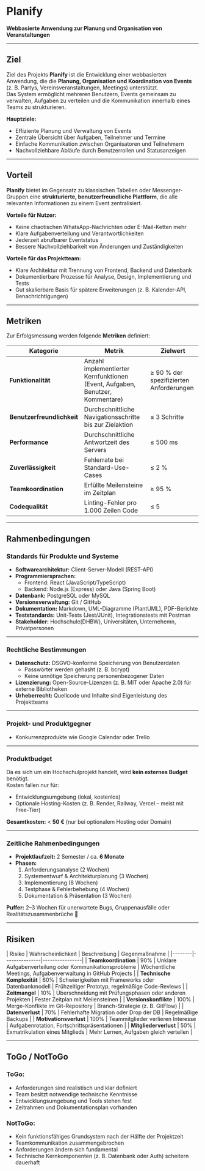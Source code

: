 # Planify 
**Webbasierte Anwendung zur Planung und Organisation von Veranstaltungen**

---

## Ziel

Ziel des Projekts **Planify** ist die Entwicklung einer webbasierten Anwendung, die die **Planung, Organisation und Koordination von Events** (z. B. Partys, Vereinsveranstaltungen, Meetings) unterstützt.  
Das System ermöglicht mehreren Benutzern, Events gemeinsam zu verwalten, Aufgaben zu verteilen und die Kommunikation innerhalb eines Teams zu strukturieren.  

**Hauptziele:**
- Effiziente Planung und Verwaltung von Events
- Zentrale Übersicht über Aufgaben, Teilnehmer und Termine
- Einfache Kommunikation zwischen Organisatoren und Teilnehmern
- Nachvollziehbare Abläufe durch Benutzerrollen und Statusanzeigen

---

## Vorteil

**Planify** bietet im Gegensatz zu klassischen Tabellen oder Messenger-Gruppen eine **strukturierte, benutzerfreundliche Plattform**, die alle relevanten Informationen zu einem Event zentralisiert.  

**Vorteile für Nutzer:**
- Keine chaotischen WhatsApp-Nachrichten oder E-Mail-Ketten mehr  
- Klare Aufgabenverteilung und Verantwortlichkeiten  
- Jederzeit abrufbarer Eventstatus  
- Bessere Nachvollziehbarkeit von Änderungen und Zuständigkeiten  

**Vorteile für das Projektteam:**
- Klare Architektur mit Trennung von Frontend, Backend und Datenbank  
- Dokumentierbare Prozesse für Analyse, Design, Implementierung und Tests  
- Gut skalierbare Basis für spätere Erweiterungen (z. B. Kalender-API, Benachrichtigungen)

---

## Metriken

Zur Erfolgsmessung werden folgende **Metriken** definiert:

| Kategorie | Metrik | Zielwert |
|------------|--------|-----------|
| **Funktionalität** | Anzahl implementierter Kernfunktionen (Event, Aufgaben, Benutzer, Kommentare) | ≥ 90 % der spezifizierten Anforderungen |
| **Benutzerfreundlichkeit** | Durchschnittliche Navigationsschritte bis zur Zielaktion | ≤ 3 Schritte |
| **Performance** | Durchschnittliche Antwortzeit des Servers | ≤ 500 ms |
| **Zuverlässigkeit** | Fehlerrate bei Standard-Use-Cases | ≤ 2 % |
| **Teamkoordination** | Erfüllte Meilensteine im Zeitplan | ≥ 95 % |
| **Codequalität** | Linting-Fehler pro 1.000 Zeilen Code | ≤ 5 |

---

## Rahmenbedingungen

###  Standards für Produkte und Systeme
- **Softwarearchitektur:** Client-Server-Modell (REST-API)
- **Programmiersprachen:**  
  - Frontend: React (JavaScript/TypeScript)  
  - Backend: Node.js (Express) oder Java (Spring Boot)
- **Datenbank:** PostgreSQL oder MySQL  
- **Versionsverwaltung:** Git / GitHub  
- **Dokumentation:** Markdown, UML-Diagramme (PlantUML), PDF-Berichte  
- **Teststandards:** Unit-Tests (Jest/JUnit), Integrationstests mit Postman
- **Stakeholder:** Hochschule(DHBW), Universitäten, Unternehemn, Privatpersonen

---

### Rechtliche Bestimmungen
- **Datenschutz:** DSGVO-konforme Speicherung von Benutzerdaten  
  - Passwörter werden gehasht (z. B. bcrypt)  
  - Keine unnötige Speicherung personenbezogener Daten  
- **Lizenzierung:** Open-Source-Lizenzen (z. B. MIT oder Apache 2.0) für externe Bibliotheken  
- **Urheberrecht:** Quellcode und Inhalte sind Eigenleistung des Projektteams  

---

### Projekt- und Produktgegner
- Konkurrenzprodukte wie Google Calendar oder Trello  

---

### Produktbudget
Da es sich um ein Hochschulprojekt handelt, wird **kein externes Budget** benötigt.  
Kosten fallen nur für:
- Entwicklungsumgebung (lokal, kostenlos)  
- Optionale Hosting-Kosten (z. B. Render, Railway, Vercel – meist mit Free-Tier)  

**Gesamtkosten:** < **50 €** (nur bei optionalem Hosting oder Domain)

---

### Zeitliche Rahmenbedingungen
- **Projektlaufzeit:** 2 Semester / ca. **6 Monate**  
- **Phasen:**
  1. Anforderungsanalyse (2 Wochen)  
  2. Systementwurf & Architekturplanung (3 Wochen)  
  3. Implementierung (8 Wochen)  
  4. Testphase & Fehlerbehebung (4 Wochen)  
  5. Dokumentation & Präsentation (3 Wochen)  

**Puffer:** 2–3 Wochen für unerwartete Bugs, Gruppenausfälle oder Realitätszusammenbrüche 🥀  

---

## Risiken

| Risiko | Wahrscheinlichkeit | Beschreibung | Gegenmaßnahme |
|--------|---------------|----------------|
| **Teamkoordination** | 90% | Unklare Aufgabenverteilung oder Kommunikationsprobleme | Wöchentliche Meetings, Aufgabenverwaltung in GitHub Projects |
| **Technische Komplexität** | 60% | Schwierigkeiten mit Frameworks oder Datenbankmodell | Frühzeitiger Prototyp, regelmäßige Code-Reviews |
| **Zeitmangel** | 10% | Überschneidung mit Prüfungsphasen oder anderen Projekten | Fester Zeitplan mit Meilensteinen |
| **Versionskonflikte** | 100% | Merge-Konflikte im Git-Repository | Branch-Strategie (z. B. GitFlow) |
| **Datenverlust** | 70% | Fehlerhafte Migration oder Drop der DB | Regelmäßige Backups |
| **Motivationsverlust** | 100% | Teammitglieder verlieren Interesse | Aufgabenrotation, Fortschrittspräsentationen |
| **Mitgliederverlust** | 50% | Exmatrikulation eines Mitglieds | Mehr Lernen, Aufgaben gleich verteilen |

---

## ToGo / NotToGo

### **ToGo:**
- Anforderungen sind realistisch und klar definiert  
- Team besitzt notwendige technische Kenntnisse  
- Entwicklungsumgebung und Tools stehen fest  
- Zeitrahmen und Dokumentationsplan vorhanden  

### **NotToGo:**
- Kein funktionsfähiges Grundsystem nach der Hälfte der Projektzeit  
- Teamkommunikation zusammengebrochen  
- Anforderungen ändern sich fundamental  
- Technische Kernkomponenten (z. B. Datenbank oder Auth) scheitern dauerhaft
